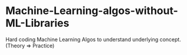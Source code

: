 # Machine-Learning-algos-without-ML-Libraries
Hard coding Machine Learning Algos to understand underlying concept. (Theory => Practice)
